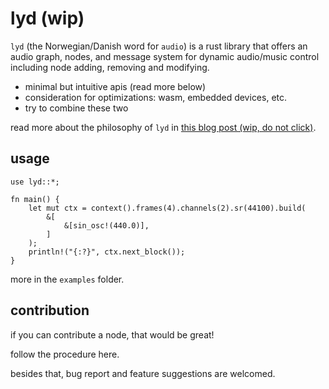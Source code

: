 # lyd (wip)

`lyd` (the Norwegian/Danish word for `audio`) is a rust library that offers an audio graph, nodes, and message system for dynamic audio/music control including node adding, removing and modifying.

- minimal but intuitive apis (read more below)
- consideration for optimizations: wasm, embedded devices, etc.
- try to combine these two

read more about the philosophy of `lyd` in [this blog post (wip, do not click)]().

## usage

```
use lyd::*;

fn main() {
    let mut ctx = context().frames(4).channels(2).sr(44100).build(
        &[
            &[sin_osc!(440.0)],
        ]
    );
    println!("{:?}", ctx.next_block());
}
```

more in the `examples` folder.

## contribution

if you can contribute a node, that would be great!

follow the procedure here.

besides that, bug report and feature suggestions are welcomed.